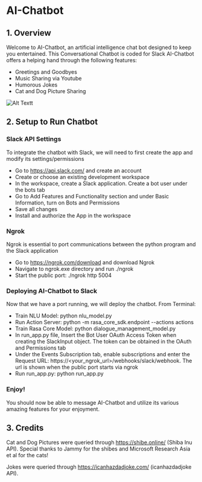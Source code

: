 # AI-Chatbot
## 1. Overview
Welcome to AI-Chatbot, an artificial intelligence chat bot designed to keep you entertained. This Conversational Chatbot is coded for Slack 
AI-Chatbot offers a helping hand through the following features:
- Greetings and Goodbyes
- Music Sharing via Youtube
- Humorous Jokes
- Cat and Dog Picture Sharing

![Alt Text](https://github.com/jachiang1216/ChatAI/blob/master/img/Demo_Chat.gif)t

## 2. Setup to Run Chatbot
### Slack API Settings
To integrate the chatbot with Slack, we will need to first create the app and modify its settings/permissions
- Go to https://api.slack.com/ and create an account
- Create or choose an existing development workspace
- In the workspace, create a Slack application. Create a bot user under the bots tab
- Go to Add Features and Functionality section and under Basic Information, turn on Bots and Permissions
- Save all changes
- Install and authorize the App in the workspace
### Ngrok
Ngrok is essential to port communications between the python program and the Slack application
- Go to https://ngrok.com/download and download Ngrok
- Navigate to ngrok.exe directory and run ./ngrok <authtoken>
- Start the public port: ./ngrok http 5004  
### Deploying AI-Chatbot to Slack
Now that we have a port running, we will deploy the chatbot. 
From Terminal:
- Train NLU Model: python nlu_model.py
- Run Action Server: python -m rasa_core_sdk.endpoint --actions actions
- Train Rasa Core Model: python dialogue_management_model.py
- In run_app.py file, Insert the Bot User OAuth Access Token when creating the SlackInput object. The token can be obtained in the OAuth and Permissions tab
- Under the Events Subscription tab, enable subscriptions and enter the Request URL: https://<your_ngrok_url>/webhooks/slack/webhook. The url is shown when the public port starts via ngrok
- Run run_app.py: python run_app.py
### Enjoy!
You should now be able to message AI-Chatbot and utilize its various amazing features for your enjoyment.
 
## 3. Credits
Cat and Dog Pictures were queried through https://shibe.online/ (Shiba Inu API). Special thanks to Jammy for the shibes and Microsoft Research Asia et al for the cats!

Jokes were queried through https://icanhazdadjoke.com/ (icanhazdadjoke API).



